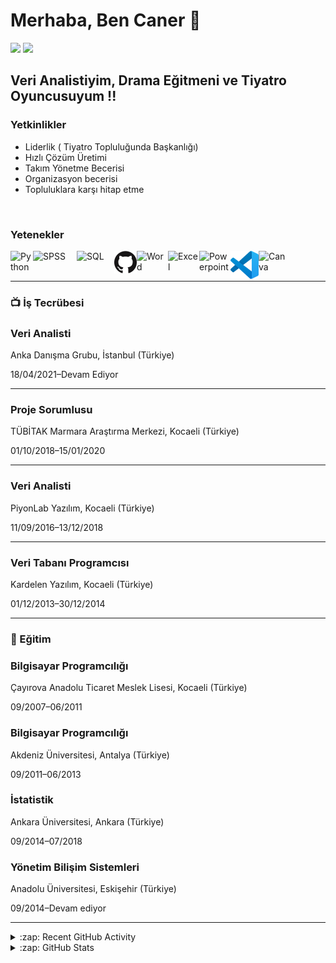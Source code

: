 # Merhaba, Ben Caner 👋 
<a href="mailto:cner.un@gmail.com?"><img src="https://img.shields.io/badge/gmail-%23DD0031.svg?&style=for-the-badge&logo=gmail&logoColor=white"/></a>
<a href="https://www.linkedin.com/in/canerun"><img src="https://img.shields.io/badge/LinkedIn-%23DD0031.svg?&style=for-the-badge&logo=LinkedIn&logoColor=white&color=blue"/></a>



## Veri Analistiyim, Drama Eğitmeni ve Tiyatro Oyuncusuyum !!

### Yetkinlikler
- Liderlik ( Tiyatro Topluluğunda Başkanlığı)
- Hızlı Çözüm Üretimi
- Takım Yönetme Becerisi
- Organizasyon becerisi
- Topluluklara karşı hitap etme




<br />

### Yetenekler

<img align="left" alt="Python" width="36px" src="https://upload.wikimedia.org/wikipedia/commons/thumb/c/c3/Python-logo-notext.svg/1200px-Python-logo-notext.svg.png" />
<img align="left" alt="SPSS" width="70px" src="https://external-content.duckduckgo.com/iu/?u=https%3A%2F%2Fwww.gvsu.edu%2Fcms4%2Fasset%2F4CE39E3F-BF40-0D23-0D675539A8F525E7%2Fhawdmoorm_x_1hy8mzgxqbwo45pfysz8u93t0pjjt0u.png&f=1&nofb=1" />
<img align="left" alt="SQL" width="60px" src="https://external-content.duckduckgo.com/iu/?u=https%3A%2F%2Fcdn.analyticsvidhya.com%2Fwp-content%2Fuploads%2F2020%2F06%2Fsql-logo.png&f=1&nofb=1" />
<img align="left" alt="GitHub" width="36px" src="https://raw.githubusercontent.com/github/explore/78df643247d429f6cc873026c0622819ad797942/topics/github/github.png" />
<img align="left" alt="Word" width="50px" src="https://logodownload.org/wp-content/uploads/2018/10/word-logo-0.png" />
<img align="left" alt="Excel" width="50px" src="https://logodownload.org/wp-content/uploads/2020/04/excel-logo-0.png" />
<img align="left" alt="Powerpoint" width="50px" src="https://logodownload.org/wp-content/uploads/2020/04/microsoft-powerpoint-logo-0.png" />
<img align="left" alt="Visual Studio Code" width="45px" src="https://raw.githubusercontent.com/github/explore/80688e429a7d4ef2fca1e82350fe8e3517d3494d/topics/visual-studio-code/visual-studio-code.png" />
<img align="left" alt="Canva" width="45px" src="https://external-content.duckduckgo.com/iu/?u=https%3A%2F%2Flogodownload.org%2Fwp-content%2Fuploads%2F2020%2F11%2Fcanva-logo-3.png&f=1&nofb=1" />
<br />
<br />

---

### 📺 İş Tecrübesi


### Veri Analisti
  Anka Danışma Grubu, İstanbul (Türkiye)
  

  18/04/2021–Devam Ediyor
  
---
### Proje Sorumlusu
  TÜBİTAK Marmara Araştırma Merkezi, Kocaeli (Türkiye)
  
  
  01/10/2018–15/01/2020	
  
---
### Veri Analisti
  PiyonLab Yazılım, Kocaeli (Türkiye)
  
  
  11/09/2016–13/12/2018
 
 ---
### Veri Tabanı Programcısı
  Kardelen Yazılım, Kocaeli (Türkiye)
  
  
  01/12/2013–30/12/2014


---

### 📕 Eğitim


### Bilgisayar Programcılığı
Çayırova Anadolu Ticaret Meslek Lisesi, Kocaeli (Türkiye)

09/2007–06/2011 


### Bilgisayar Programcılığı
Akdeniz Üniversitesi, Antalya (Türkiye)

09/2011–06/2013

### İstatistik
Ankara Üniversitesi, Ankara (Türkiye)

09/2014–07/2018	

### Yönetim Bilişim Sistemleri
Anadolu Üniversitesi, Eskişehir (Türkiye)

09/2014–Devam ediyor

---

<details>
  <summary>:zap: Recent GitHub Activity</summary>
  
04/2021	Veri Bilimi için Python
Udemy
-
04/2021	Ustazy English Grammar
Udemy
-
04/2021	Gönüllü Yaratıcı Drama Eğitmenliği Sentifikası
European Solidarity Corps for Youth (ESC4Y)

07/2021	Yaratıcı Drama Eğitmenliği 1-2-3-4-5 Aşama
Çağdaş Drama Derneği


</details>

<details>
  <summary>:zap: GitHub Stats</summary>

  <img align="left" alt="codeSTACKr's GitHub Stats" src="https://github-readme-stats.codestackr.vercel.app/api?username=codeSTACKr&show_icons=true&hide_border=true" />

</details>

[LinkedIn]: https://www.linkedin.com/in/canerun


